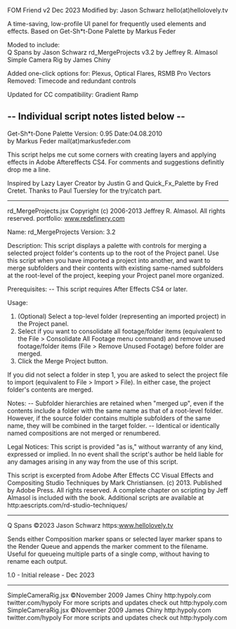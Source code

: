FOM Friend v2	Dec 2023
Modified by: Jason Schwarz	hello(at)hellolovely.tv

A time-saving, low-profile UI panel for frequently used elements and effects.
Based on Get-Sh*t-Done Palette by Markus Feder

Moded to include:   
Q Spans by Jason Schwarz
rd_MergeProjects v3.2 by Jeffrey R. Almasol
Simple Camera Rig by James Chiny

Added one-click options for:	   Plexus, Optical Flares, RSMB Pro Vectors
Removed:
Timecode and redundant controls

Updated for CC compatibility:
Gradient Ramp


-- Individual script notes listed below --
------------------------------------------

Get-Sh*t-Done Palette	Version: 0.95	Date:04.08.2010		
by Markus Feder		mail(at)markusfeder.com

This script helps me cut some corners with creating layers and 
applying effects in Adobe Aftereffects CS4.
For comments and suggestions definitly drop me a line.
	
Inspired by Lazy Layer Creator by Justin G and Quick_Fx_Palette 
by Fred Cretet. Thanks to Paul Tuersley for the try/catch part.

----------

 rd_MergeProjects.jsx
 Copyright (c) 2006-2013 Jeffrey R. Almasol. All rights reserved.
 portfolio: www.redefinery.com
 
 Name: rd_MergeProjects
 Version: 3.2
 
 Description:
 This script displays a palette with controls for merging a selected project folder's
 contents up to the root of the Project panel. Use this script when you have imported
 a project into another, and want to merge subfolders and their contents with existing
 same-named subfolders at the root-level of the project, keeping your Project panel 
 more organized.
 
 Prerequisites:
  -- This script requires After Effects CS4 or later.
 
 Usage:
  1. (Optional) Select a top-level folder (representing an imported project) in the 
     Project panel.
  2. Select if you want to consolidate all footage/folder items (equivalent to the
     File > Consolidate All Footage menu command) and remove unused footage/folder
     items (File > Remove Unused Footage) before folder are merged.
  3. Click the Merge Project button.
 
 If you did not select a folder in step 1, you are asked to select the project file to
 import (equivalent to File > Import > File). In either case, the project folder's
 contents are merged.
 
 Notes:
  -- Subfolder hierarchies are retained when "merged up", even if the contents include
     a folder with the same name as that of a root-level folder. However, if the
     source folder contains multiple subfolders of the same name, they will be
     combined in the target folder.
  -- Identical or identically named compositions are not merged or renumbered.
 
 Legal Notices:
 This script is provided "as is," without warranty of any kind, expressed or implied.
 In no event shall the script's author be held liable for any damages arising in any
 way from the use of this script.
 
 This script is excerpted from Adobe After Effects CC Visual Effects and Compositing Studio Techniques by Mark Christiansen.
 (c) 2013. Published by Adobe Press. All rights reserved. A complete chapter on scripting
 by Jeff Almasol is included with the book. Additional scripts are available at
 http:aescripts.com/rd-studio-techniques/

----------

 Q Spans
 ©2023 Jason Schwarz https:www.hellolovely.tv

  Sends either Composition marker spans or selected layer marker spans to the Render Queue and appends the marker comment to the filename.
  Useful for queueing multiple parts of a single comp, without having to rename each output.

 1.0 - Initial release - Dec 2023

----------

 SimpleCameraRig.jsx
 ©November 2009  James Chiny http:hypoly.com
 twitter.com/hypoly
 For more scripts and updates check out http:hypoly.com
SimpleCameraRig.jsx
 ©November 2009  James Chiny http:hypoly.com
 twitter.com/hypoly
 For more scripts and updates check out http:hypoly.com
